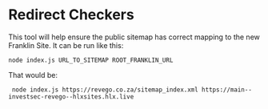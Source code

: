 # Redirect Checkers

This tool will help ensure the public sitemap has correct mapping to the new Franklin Site. It can be run like this:

```
node index.js URL_TO_SITEMAP ROOT_FRANKLIN_URL
```

That would be:

```
 node index.js https://revego.co.za/sitemap_index.xml https://main--investsec-revego--hlxsites.hlx.live
```